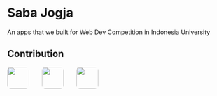 # Saba Jogja

An apps that we built for Web Dev Competition in Indonesia University

## Contribution
[<img src="https://github.com/enricko.png?size=50" width="50" style="margin-right: 25px; border-radius: 8px;">](https://github.com/enricko)
[<img src="https://github.com/irfanprayoga29.png?size=50" width="50" style="margin-right: 25px; border-radius: 8px;">](https://github.com/irfanprayoga29)
[<img src="https://github.com/ulilabzr.png?size=50" width="50" style="margin-right: 25px; border-radius: 8px;">](https://github.com/ulila25r)
